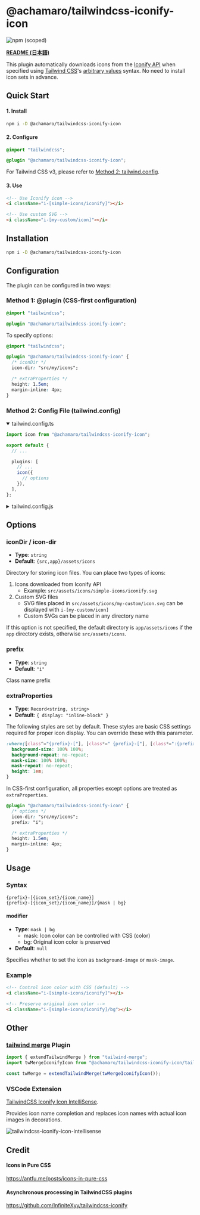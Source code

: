 # @achamaro/tailwindcss-iconify-icon

![npm (scoped)](https://img.shields.io/npm/v/@achamaro/tailwindcss-iconify-icon)

[Tailwind CSS]: https://tailwindcss.com/
[arbitrary values]: https://tailwindcss.com/docs/adding-custom-styles#using-arbitrary-values
[Iconify API]: https://iconify.design/docs/api/
[tailwind merge]: https://github.com/dcastil/tailwind-merge

[**README (日本語)**](README_ja.md)

This plugin automatically downloads icons from the [Iconify API] when specified using [Tailwind CSS]'s [arbitrary values] syntax. No need to install icon sets in advance.

## Quick Start

#### 1. Install

```sh
npm i -D @achamaro/tailwindcss-iconify-icon
```

#### 2. Configure

```css
@import "tailwindcss";

@plugin "@achamaro/tailwindcss-iconify-icon";
```

For Tailwind CSS v3, please refer to [Method 2: tailwind.config](#method-2-config-file-tailwindconfig).

#### 3. Use

```html
<!-- Use Iconify icon -->
<i className="i-[simple-icons/iconify]"></i>

<!-- Use custom SVG -->
<i className="i-[my-custom/icon]"></i>
```

## Installation

```sh
npm i -D @achamaro/tailwindcss-iconify-icon
```

## Configuration

The plugin can be configured in two ways:

### Method 1: @plugin (CSS-first configuration)

```css
@import "tailwindcss";

@plugin "@achamaro/tailwindcss-iconify-icon";
```

To specify options:

```css
@import "tailwindcss";

@plugin "@achamaro/tailwindcss-iconify-icon" {
  /* iconDir */
  icon-dir: "src/my/icons";

  /* extraProperties */
  height: 1.5em;
  margin-inline: 4px;
}
```

### Method 2: Config File (tailwind.config)

<details open>
<summary>tailwind.config.ts</summary>

```typescript
import icon from "@achamaro/tailwindcss-iconify-icon";

export default {
  // ...

  plugins: [
    // ...
    icon({
      // options
    }),
  ],
};
```

</details>

<details>
<summary>tailwind.config.js</summary>

```javascript
/** @type {import('tailwindcss').Config} */
module.exports = {
  // ...

  plugins: [
    // ...
    require("@achamaro/tailwindcss-iconify-icon")(),
  ],
};
```

</details>

## Options

### iconDir / icon-dir

- **Type**: `string`
- **Default**: `{src,app}/assets/icons`

Directory for storing icon files. You can place two types of icons:

1. Icons downloaded from Iconify API
   - Example: `src/assets/icons/simple-icons/iconify.svg`
2. Custom SVG files
   - SVG files placed in `src/assets/icons/my-custom/icon.svg` can be displayed with `i-[my-custom/icon]`
   - Custom SVGs can be placed in any directory name

If this option is not specified, the default directory is `app/assets/icons` if the `app` directory exists, otherwise `src/assets/icons`.

### prefix

- **Type**: `string`
- **Default**: `"i"`

Class name prefix

### extraProperties

- **Type**: `Record<string, string>`
- **Default**: `{ display: "inline-block" }`

The following styles are set by default.
These styles are basic CSS settings required for proper icon display.
You can override these with this parameter.

```css
:where([class^="{prefix}-["], [class*=" {prefix}-["], [class*=":{prefix}-["]) {
  background-size: 100% 100%;
  background-repeat: no-repeat;
  mask-size: 100% 100%;
  mask-repeat: no-repeat;
  height: 1em;
}
```

In CSS-first configuration, all properties except options are treated as `extraProperties`.

```css
@plugin "@achamaro/tailwindcss-iconify-icon" {
  /* options */
  icon-dir: "src/my/icons";
  prefix: "i";

  /* extraProperties */
  height: 1.5em;
  margin-inline: 4px;
}
```

## Usage

### Syntax

```
{prefix}-[{icon_set}/{icon_name}]
{prefix}-[{icon_set}/{icon_name}]/{mask | bg}
```

#### modifier

- **Type**: `mask | bg`
  - mask: Icon color can be controlled with CSS (color)
  - bg: Original icon color is preserved
- **Default**: `null`

Specifies whether to set the icon as `background-image` or `mask-image`.

### Example

```html
<!-- Control icon color with CSS (default) -->
<i className="i-[simple-icons/iconify]"></i>

<!-- Preserve original icon color -->
<i className="i-[simple-icons/iconify]/bg"></i>
```

## Other

### [tailwind merge] Plugin

```typescript
import { extendTailwindMerge } from "tailwind-merge";
import twMergeIconifyIcon from "@achamaro/tailwindcss-iconify-icon/tailwind-merge-plugin";

const twMerge = extendTailwindMerge(twMergeIconifyIcon());
```

### VSCode Extension

[TailwindCSS Iconify Icon IntelliSense](https://marketplace.visualstudio.com/items?itemName=achamaro.tailwindcss-iconify-icon-intellisense).

Provides icon name completion and replaces icon names with actual icon images in decorations.

![tailwindcss-iconify-icon-intellisense](tailwindcss-iconify-icon-intellisense.png)

## Credit

#### Icons in Pure CSS

https://antfu.me/posts/icons-in-pure-css

#### Asynchronous processing in TailwindCSS plugins

https://github.com/InfiniteXyy/tailwindcss-iconify
